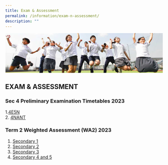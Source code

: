 ```yaml
---
title: Exam & Assessment
permalink: /information/exam-n-assessment/
description: ""
---
```

![](/images/Hildan%20Matters/Exam%20Banner.jpg)

EXAM &amp; ASSESSMENT
-----------------

### Sec 4 Preliminary Examination Timetables 2023
1.[4E5N](/files/Sec%204%20Preliminary%20Exam/2023%204e5n%20prelim%20exam%20schedule_finalv2.pdf)<br>
2. [4NANT](/files/Sec%204%20Preliminary%20Exam/2023%204nant_prelim_exam%20schedule_final.pdf)

### Term 2 Weighted Assessment (WA2) 2023

1.  [Secondary 1](/files/WA2/secondary%201.pdf)
2.  [Secondary 2](/files/WA2/secondary%202.pdf)
3. [Secondary 3](/files/WA2/secondary%203.pdf)
4.  [Secondary 4 and 5](/files/WA2/secondary%204%20and%205.pdf)